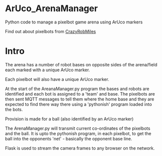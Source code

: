 # ArUco_ArenaManager
Python code to manage a pixelbot game arena using ArUco markers

Find out about pixelbots from [CrazyRobMiles](http://hullpixelbot.com/)

# Intro
The arena has a number of robot bases on opposite sides of the arena/field each marked with a unique ArUco marker.

Each pixelbot will also have a unique ArUco marker.

At the start of the AreanaManager.py program the bases and robots are identified and each bot is assigned to a 'team' and base. The pixelbots are then sent MQTT messages to tell them where the home base and they are expected to find there way there using a 'pythonish' program loaded into the bots.

Provision is made for a ball (also identified by an ArUco marker)

The ArenaManager.py will transmit current co-ordinates of the pixelbots and the ball. It is upto the pythonish program, in each pixelbot, to get the ball into the opponents 'net' - basically the opponent base line.

Flask is used to stream the camera frames to any browser on the network.
